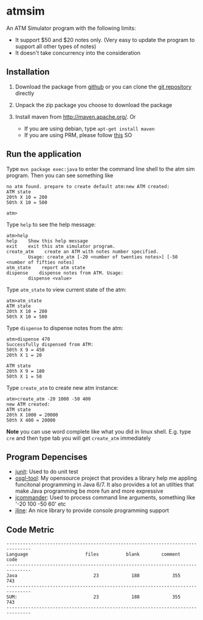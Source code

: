 atmsim
======

An ATM Simulator program with the following limits:

* It support $50 and $20 notes only. (Very easy to update the program to support all other types of notes)
* It doesn't take concurrency into the consideration

Installation
--------------

1. Download the package from [github](https://github.com/greenlaw110/atmsim/archive/master.zip) or you can clone the [git repository](https://github.com/greenlaw110/atmsim) directly

2. Unpack the zip package you choose to download the package

3. Install maven from http://maven.apache.org/. Or

    * If you are using debian, type `apt-get install maven`
    * If you are using PRM, please follow [this](http://stackoverflow.com/questions/6298865/how-to-install-maven-into-red-hat-enterprise-linux-6) SO
    
Run the application
--------------------

Type `mvn package exec:java` to enter the command line shell to the atm sim program. Then you can see something like

```
no atm found. prepare to create default atm:new ATM created:
ATM state
20th X 10 = 200
50th X 10 = 500

atm>
```

Type `help` to see the help message:

```
atm>help
help    Show this help message
exit    exit this atm simulator program.
create_atm    create an ATM with notes number specified.
        Usage: create_atm [-20 <number of twenties notes>] [-50 <number of fifties notes]
atm_state    report atm state
dispense    dispense notes from ATM. Usage:
        dispense <value>
```

Type `atm_state` to view current state of the atm:

```
atm>atm_state
ATM state
20th X 10 = 200
50th X 10 = 500
```

Type `dispense` to dispense notes from the atm:

```
atm>dispense 470
Successfully dispensed from ATM:
50th X 9 = 450
20th X 1 = 20

ATM state
20th X 9 = 180
50th X 1 = 50
```

Type `create_atm` to create new atm instance:

```
atm>create_atm -20 1000 -50 400
new ATM created:
ATM state
20th X 1000 = 20000
50th X 400 = 20000
```

**Note** you can use word complete like what you did in linux shell. E.g. type `cre` and then type tab you will get `create_atm` immediately

Program Depencises
------------------------

* [junit](http://junit.org): Used to do unit test
* [osgl-tool](https://github.com/greenlaw110/java-tool): My opensource project that provides a library help me appling funcitonal programming in Java 6/7. It also provides a lot an utilties that make Java programming be more fun and more expressive
* [jcommander](http://jcommander.org/): Used to process command line arguments, something like '-20 100 -50 60' etc
* [jline](http://jline.sourceforge.net/): An nice library to provide console programming support

Code Metric
------------------

```
-------------------------------------------------------------------------------
Language                     files          blank        comment           code
-------------------------------------------------------------------------------
Java                            23            188            355            743
-------------------------------------------------------------------------------
SUM:                            23            188            355            743
-------------------------------------------------------------------------------
```